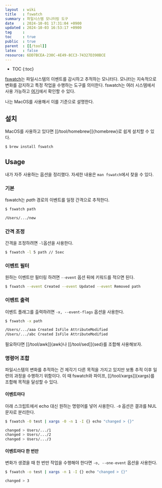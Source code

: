 ```yaml
---
layout  : wiki
title   : fswatch
summary : 파일시스템 모니터링 도구
date    : 2024-10-01 17:31:04 +0900
updated : 2024-10-03 16:53:17 +0900
tag     :
toc     : true
public  : true
parent  : [[/tool]]
latex   : false
resource: 6DD7BCEA-230C-4E49-8CC3-74327D390BCE
---
```

* TOC
{:toc}

[fswatch](https://github.com/emcrisostomo/fswatch)는 파일시스템의 이벤트를 감시하고 추적하는 모니터다.
모니터는 지속적으로 변화를 감지하고 특정 작업을 수행하는 도구를 의미한다.
fswatch는 여러 시스템에서 사용 가능하고 [여기](https://github.com/emcrisostomo/fswatch?tab=readme-ov-file#readme)에서 확인할 수 있다.

나는 MacOS를 사용해서 이를 기준으로 설명한다.

## 설치
MacOS를 사용하고 있다면 [[/tool/homebrew]]{homebrew}로 쉽게 설치할 수 있다.
```sh
$ brew install fswatch
```

## Usage
내가 자주 사용하는 옵션을 정리했다.
자세한 내용은 `man fswatch`에서 찾을 수 있다.

### 기본
fswatch는 *path* 경로의 이벤트를 일정 간격으로 추적한다.
```sh
$ fswatch path

/Users/.../new
```

### 간격 조정
간격을 조정하려면 `-l`옵션을 사용한다.
```sh
$ fswatch -l 5 path // 5sec
```

### 이벤트 필터
원하는 이벤트만 필터링 하려면 `--event` 옵션 뒤에 키워드를 적으면 된다.
```sh
$ fswatch --event Created --event Updated --event Removed path
```

### 이벤트 출력
이벤트 플래그를 출력하려면 `-x, --event-flags` 옵션을 사용한다.
```sh
$ fswatch -x path

/Users/.../aaa Created IsFile AttributeModified
/Users/.../abc Created IsFile AttributeModified
```

필요하다면 [[/tool/awk]]{awk}나 [[/tool/sed]]{sed}를 조합해 사용해보자.

### 명령어 조합
파일시스템의 변화를 추적하는 건 제각기 다른 목적을 가지고 있지만 보통 추적 이후 일련의 과정을 수행하기 위함이다.
이 때 fswatch와 파이프, [[/tool/xargs]]{xargs}를 조합해 목적을 달성할 수 있다.

#### 이벤트마다
아래 스크립트에서 echo 대신 원하는 명령어를 넣어 사용한다.
`-0` 옵션은 결과를 NUL 문자로 분리한다.
```sh
$ fswatch -0 test | xargs -0 -n 1 -I {} echo "changed > {}"

changed > Users/.../1
changed > Users/.../2
changed > Users/.../3
```

#### 이벤트마다 한 번만
변화가 생겼을 때 한 번만 작업을 수행해야 한다면 `-o, --one-event` 옵션을 사용한다.
```sh
$ fswatch -o test | xargs -n 1 -I {} echo "changed > {}"

changed > 3
```
